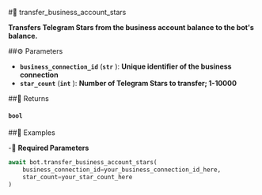 #🔧 transfer_business_account_stars

**Transfers Telegram Stars from the business account balance to the bot's balance.**

##⚙️ Parameters

- **`business_connection_id`** (**`str`** ): **Unique identifier of the business connection**
- **`star_count`** (**`int`** ): **Number of Telegram Stars to transfer; 1-10000**

##📲 Returns

#### `bool`

##📀 Examples

-🪫 **Required Parameters**

```python
await bot.transfer_business_account_stars(
    business_connection_id=your_business_connection_id_here,
    star_count=your_star_count_here
)
```
